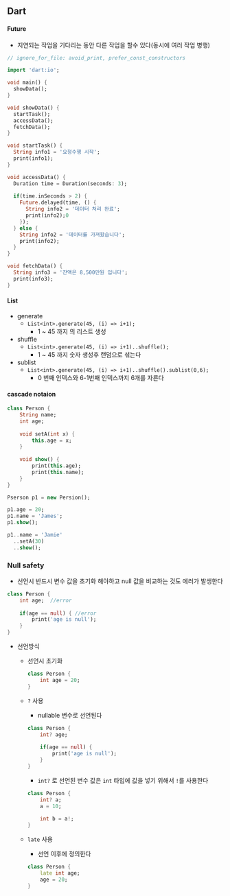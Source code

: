 ## Dart



#### Future

- 지연되는 작업을 기다리는 동안 다른 작업을 할수 있다(동시에 여러 작업 병행)

```test.dart
// ignore_for_file: avoid_print, prefer_const_constructors

import 'dart:io';

void main() {
  showData();
}

void showData() {
  startTask();
  accessData();
  fetchData();
}

void startTask() {
  String info1 = '요청수행 시작';
  print(info1);
}

void accessData() {
  Duration time = Duration(seconds: 3);
  
  if(time.inSeconds > 2) {
    Future.delayed(time, () {
      String info2 = '데이터 처리 완료';
      print(info2);0
    });
  } else {
    String info2 = '데이터를 가져왔습니다';
    print(info2);
  }
}

void fetchData() {
  String info3 = '잔액은 8,500만원 입니다';
  print(info3);
}
```





#### List

- generate
  - `List<int>.generate(45, (i) => i+1);`
    - 1 ~ 45 까지 의 리스트 생성
- shuffle
  - `List<int>.generate(45, (i) => i+1)..shuffle();`
    - 1 ~ 45 까지 숫자 생성후 랜덤으로 섞는다
- sublist
  - `List<int>.generate(45, (i) => i+1)..shuffle().sublist(0,6);`
    - 0 번째 인덱스와 6-1번째 인덱스까지 6개를 자른다







#### cascade notaion

```main.dart
class Person {
	String name;
	int age;
	
	void setA(int x) {
		this.age = x;
	}
	
	void show() {
		print(this.age);
		print(this.name);
	}
}

Pserson p1 = new Persion();

p1.age = 20;
p1.name = 'James';
p1.show();

p1..name = 'Jamie'
  ..setA(30)
  ..show();
```

















### Null safety

- 선언시 반드시 변수 값을 초기화 해야하고 null 값을 비교하는 것도 에러가 발생한다

```main.dart
class Person {
	int age;  //error
	
	if(age == null) { //error
		print('age is null');
	}
}
```



- 선언방식

  - 선언시 초기화

    ```main.dart
    class Person {
    	int age = 20;
    }
    ```

  

  - `?` 사용

    - nullable 변수로 선언된다

    ```main.dart
    class Person {
    	int? age;
    	
    	if(age == null) {
    		print('age is null');
    	}
    }
    ```

    - `int?` 로 선언된 변수 값은 `int` 타입에 값을 넣기 위해서 `!`를 사용한다

    ```main.dart
    class Person {
    	int? a;
    	a = 10;
    	
    	int b = a!;
    }
    ```

  

  - `late`  사용

    - 선언 이후에 정의한다

    ```main.dart
    class Person {
    	late int age;
    	age = 20;
    }
    ```

    
